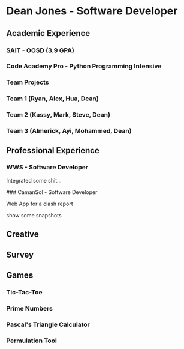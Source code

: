 # Dean Jones - Software Developer

## Academic Experience 
### SAIT - OOSD (3.9 GPA)
### Code Academy Pro - Python Programming Intensive

### Team Projects 
### Team 1 (Ryan, Alex, Hua, Dean)
### Team 2 (Kassy, Mark, Steve, Dean)
### Team 3 (Almerick, Ayi, Mohammed, Dean)

## Professional Experience 
### WWS - Software Developer 
<p>Integrated some shit...</p>
### CamanSol - Software Developer 
<p>Web App for a clash report</p>
<img>show some snapshots</img>

## Creative 
### 

## Survey 

## Games
### Tic-Tac-Toe
### Prime Numbers 
### Pascal's Triangle Calculator 
### Permulation Tool 





